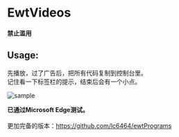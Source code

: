 # EwtVideos
<h4>禁止滥用</h4>

## Usage:
先播放，过了广告后，把所有代码复制到控制台里。<br/>
记住看一下标签栏的提示，结束后会有一个小点。

![sample](https://user-images.githubusercontent.com/53261159/127980221-b37af7cc-f3e4-4fe2-8f2e-ae27469cd68b.png)

<b>已通过Microsoft Edge测试。</b><br/>
<br/>
更加完备的版本：https://github.com/lc6464/ewtPrograms<br/>

